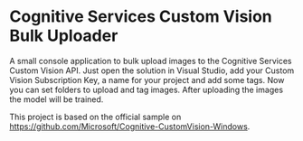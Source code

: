 # Cognitive Services Custom Vision Bulk Uploader
A small console application to bulk upload images to the Cognitive Services Custom Vision API. Just open the solution in Visual Studio, add your Custom Vision Subscription Key, a name for your project and add some tags. Now you can set folders to upload and tag images. After uploading the images the model will be trained. 

This project is based on the official sample on https://github.com/Microsoft/Cognitive-CustomVision-Windows.
